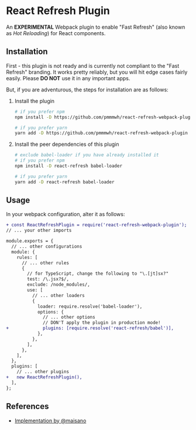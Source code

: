 # React Refresh Plugin

An **EXPERIMENTAL** Webpack plugin to enable "Fast Refresh" (also known as _Hot Reloading_) for React components.

## Installation

First - this plugin is not ready and is currently not compliant to the "Fast Refresh" branding.
It works pretty reliably, but you will hit edge cases fairly easily.
Please **DO NOT** use it in any important apps.

But, if you are adventurous, the steps for installation are as follows:

1. Install the plugin

   ```sh
   # if you prefer npm
   npm install -D https://github.com/pmmmwh/react-refresh-webpack-plugin

   # if you prefer yarn
   yarn add -D https://github.com/pmmmwh/react-refresh-webpack-plugin
   ```

2. Install the peer dependencies of this plugin

   ```sh
   # exclude babel-loader if you have already installed it
   # if you prefer npm
   npm install -D react-refresh babel-loader

   # if you prefer yarn
   yarn add -D react-refresh babel-loader
   ```

## Usage

In your webpack configuration, alter it as follows:

```diff
+ const ReactRefreshPlugin = require('react-refresh-webpack-plugin');
// ... your other imports

module.exports = {
  // ... other configurations
  module: {
    rules: [
      // ... other rules
      {
        // for TypeScript, change the following to "\.[jt]sx?"
        test: /\.jsx?$/,
        exclude: /node_modules/,
        use: [
          // ... other loaders
          {
            loader: require.resolve('babel-loader'),
            options: {
              // ... other options
              // DON'T apply the plugin in production mode!
+             plugins: [require.resolve('react-refresh/babel')],
            },
          },
        ],
      },
    ],
  },
  plugins: [
    // ... other plugins
+   new ReactRefreshPlugin(),
  ],
};
```

## References

- [Implementation by @maisano](https://gist.github.com/maisano/441a4bc6b2954205803d68deac04a716)
